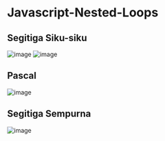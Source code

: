 # Javascript-Nested-Loops

## Segitiga Siku-siku
![image](https://user-images.githubusercontent.com/76932074/189513692-77276057-637a-46d5-bc4c-120ead89f042.png)
![image](https://user-images.githubusercontent.com/76932074/189513674-ee5b7887-b5e0-4d81-9dc9-1e4301be969a.png)

## Pascal
![image](https://user-images.githubusercontent.com/76932074/189513776-9afc3ffd-2f6a-43fe-bfca-cb879086cc73.png)

## Segitiga Sempurna
![image](https://user-images.githubusercontent.com/76932074/189513793-aae47f47-cc24-4e2a-81d3-95065792c6f6.png)

